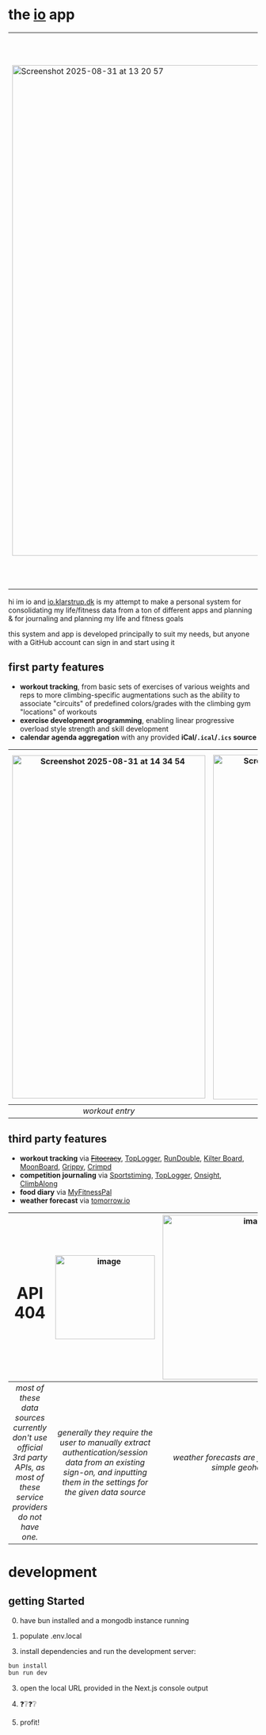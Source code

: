 # the [io](https://io.klarstrup.dk/) app


<table><tbody><tr><td>
<img width="1709" height="988" alt="Screenshot 2025-08-31 at 13 20 57" src="https://github.com/user-attachments/assets/8483b3ef-d768-4def-afb5-6ea39589e5d4" />
</td><td>
<img width="755" height="1114" alt="Screenshot 2025-08-31 at 14 38 37" src="https://github.com/user-attachments/assets/c2820199-74c0-4ede-9b3b-1491e2266fcd" />
</td><td>
<img width="550" height="927" alt="Screenshot 2025-08-31 at 13 21 07" src="https://github.com/user-attachments/assets/8e0b9e9c-0ee1-4bfc-9080-84761a0202ea" />
</td><td>
<img width="702" height="918" alt="Screenshot 2025-08-31 at 13 23 27" src="https://github.com/user-attachments/assets/b9c5cc09-8c02-4cb4-8154-62992f9cec46" />
</td><td>
<img width="710" height="924" alt="Screenshot 2025-08-31 at 13 24 45" src="https://github.com/user-attachments/assets/d774c706-7711-47e2-a5b5-3938f77ba3a4" />
</td></tr></tbody></table>

hi im io and [io.klarstrup.dk](https://io.klarstrup.dk/) is my attempt to make a personal system for consolidating my life/fitness data from a ton of different apps and planning & for journaling and planning my life and fitness goals  

this system and app is developed principally to suit my needs, but anyone with a GitHub account can sign in and start using it

## first party features

- **workout tracking**, from basic sets of exercises of various weights and reps to more climbing-specific augmentations such as the ability to associate "circuits" of predefined colors/grades with the climbing gym "locations" of workouts
- **exercise development programming**, enabling linear progressive overload style strength and skill development
- **calendar agenda aggregation** with any provided **iCal/`.ical`/`.ics` source**
 
| <img width="390" height="691" alt="Screenshot 2025-08-31 at 14 34 54" src="https://github.com/user-attachments/assets/1221971e-64f9-4d27-9123-3d5bd584b9cd" /> | <img width="399" height="694" alt="Screenshot 2025-08-31 at 14 34 58" src="https://github.com/user-attachments/assets/4a95306d-e32e-4ca1-9810-c2caad2570d2" /> | <img width="420" height="706" alt="Screenshot 2025-08-31 at 14 26 46" src="https://github.com/user-attachments/assets/87bae1a3-ec56-4e30-86db-4c8d16d248aa" /> | <img width="421" height="282" alt="Screenshot 2025-08-31 at 14 33 15" src="https://github.com/user-attachments/assets/6c309843-1a74-454f-b688-a713f063cf56" /> |
| :----: | :----: | :----: | :----: |
|  <i>workout entry</i> | <i>exercise agenda</i> | <i>training programming</i> | <i>calendar aggregation via iCal</i> |

## third party features

- **workout tracking** via ~~[Fitocracy](https://www.fitocracy.com/)~~, [TopLogger](https://toplogger.nu/en), [RunDouble](https://www.rundouble.com/home), [Kilter Board](https://play.google.com/store/apps/details?id=com.auroraclimbing.kilterboard), [MoonBoard](https://moonclimbing.com/moonboard), [Grippy](https://griptonite.io/grippy/), [Crimpd](https://www.crimpd.com/)
- **competition journaling** via [Sportstiming](https://www.sportstiming.dk/), [TopLogger](https://toplogger.nu/en), [Onsight](https://onsight.one/), [ClimbAlong](https://climbalong.com/)
- **food diary** via [MyFitnessPal](https://www.myfitnesspal.com/)
- **weather forecast** via [tomorrow.io](https://www.tomorrow.io/)

| <h1>**API<br/>404**</h1> | <img width="201" height="169" alt="image" src="https://github.com/user-attachments/assets/0068e0f7-fdce-424e-9685-76906a0c5fcd" /> | <img width="358" height="331" alt="image" src="https://github.com/user-attachments/assets/34f814cc-4f03-47f3-bd12-2d93134f60a3" /> |
| :----: | :----: | :----: |
| <i>most of these data sources currently don't use official 3rd party APIs, as most of these service providers do not have one.</i> | <i>generally they require the user to manually extract authentication/session data from an existing sign-on, and inputting them in the settings for the given data source</i> | <i>weather forecasts are fetched based on a simple geohash input</i> |

# development


## getting Started

0. have bun installed and a mongodb instance running

1. populate .env.local

<!-- TODO: write how to do this -->

3. install dependencies and run the development server:

```bash
bun install
bun run dev
```

3. open the local URL provided in the Next.js console output

4.  ❓❔❓❔

5.  profit!
